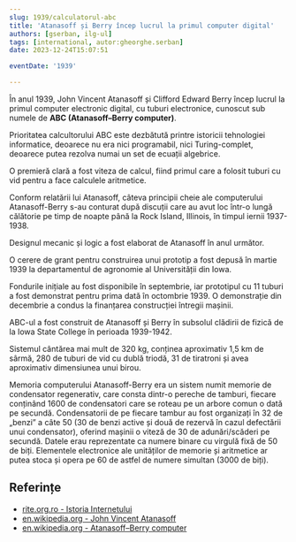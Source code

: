 ```yaml
---
slug: 1939/calculatorul-abc
title: 'Atanasoff și Berry încep lucrul la primul computer digital'
authors: [gserban, ilg-ul]
tags: [international, autor:gheorghe.serban]
date: 2023-12-24T15:07:51

eventDate: '1939'

---
```


În anul 1939, John Vincent Atanasoff și Clifford Edward Berry încep lucrul
la primul computer electronic digital, cu tuburi electronice, cunoscut
sub numele de **ABC (Atanasoff–Berry computer)**.

<!-- truncate -->

Prioritatea calcultorului ABC este dezbătută printre istoricii
tehnologiei informatice, deoarece nu era nici programabil, nici Turing-complet,
deoarece putea rezolva numai un set de ecuații algebrice.

O premieră clară a fost viteza de calcul,
fiind primul care a folosit tuburi cu vid pentru a face
calculele aritmetice.

Conform relatării lui Atanasoff, câteva principii cheie ale computerului
Atanasoff-Berry s-au conturat după discuții care au avut loc
într-o lungă călătorie pe timp de noapte
până la Rock Island, Illinois, în timpul iernii 1937-1938.

Designul mecanic și logic a fost elaborat de Atanasoff în anul următor.

O cerere de grant pentru construirea unui prototip a fost depusă în
martie 1939 la departamentul de agronomie al Universității din Iowa.

Fondurile inițiale au fost disponibile în septembrie, iar
prototipul cu 11 tuburi a fost demonstrat pentru prima dată în octombrie 1939.
O demonstrație din decembrie a condus la finanțarea construcției
întregii mașinii.

ABC-ul a fost construit de Atanasoff și Berry în subsolul clădirii
de fizică de la Iowa State College în perioada 1939-1942.

Sistemul cântărea mai mult de 320 kg, conținea aproximativ 1,5 km de sârmă,
280 de tuburi de vid cu dublă triodă, 31 de tiratroni și avea
aproximativ dimensiunea unui birou.

Memoria computerului Atanasoff-Berry era un sistem numit memorie de
condensator regenerativ, care consta dintr-o pereche de tamburi,
fiecare conținând 1600 de condensatori care se roteau pe un arbore
comun o dată pe secundă. Condensatorii de pe fiecare tambur au fost
organizați în 32 de „benzi” a câte 50 (30 de benzi active și două de
rezervă în cazul defectării unui condensator), oferind mașinii o
viteză de 30 de adunări/scăderi pe secundă. Datele erau reprezentate
ca numere binare cu virgulă fixă ​​de 50 de biți. Elementele electronice
ale unităților de memorie și aritmetice ar putea stoca și opera pe 60
de astfel de numere simultan (3000 de biți).

## Referințe

- [rite.org.ro - Istoria Internetului](https://rite.org.ro/istoria-internetului/)
- [en.wikipedia.org - John Vincent Atanasoff](https://en.wikipedia.org/wiki/John_Vincent_Atanasoff)
- [en.wikipedia.org - Atanasoff–Berry computer](https://en.wikipedia.org/wiki/Atanasoff–Berry_computer)
